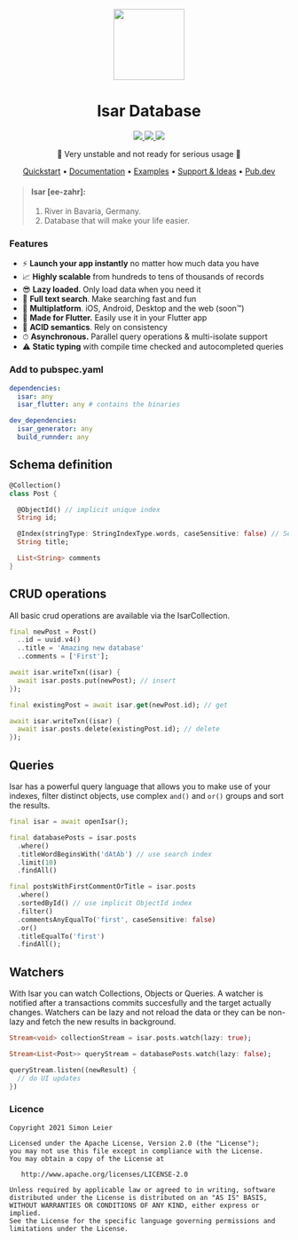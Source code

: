 <p align="center">
  <a href="https://isar.dev">
    <img src="https://raw.githubusercontent.com/isar/isar/main/.github/assets/isar.svg?sanitize=true" height="128">
  </a>
  <h1 align="center">Isar Database</h1>
</p>

<p align="center">
  <a href="https://github.com/hivedb/hive/actions">
    <img src="https://img.shields.io/github/workflow/status/isar/isar/Dart%20CI/main?label=tests&labelColor=333940&logo=github">
  </a>
  <a href="https://pub.dev/packages/isar">
    <img src="https://img.shields.io/pub/v/isar?label=pub.dev&labelColor=333940&logo=dart">
  </a>
  <a href="https://github.com/isar/isar/blob/main/LICENSE">
    <img src="https://img.shields.io/github/license/hivedb/hive?color=%23007A88&labelColor=333940&logo=apache">
  </a>
</p>

<p align="center">🚧 Very unstable and not ready for serious usage 🚧</p>

<p align="center">
  <a href="https://isar.dev">Quickstart</a> •
  <a href="https://isar.dev/schema">Documentation</a> •
  <a href="https://isar.dev">Examples</a> •
  <a href="https://github.com/isar/isar/discussions">Support & Ideas</a> •
  <a href="https://pub.dev/packages/isar">Pub.dev</a>
</p>


> #### Isar [ee-zahr]:
> 1. River in Bavaria, Germany.
> 2. Database that will make your life easier.


### Features

- ⚡️ **Launch your app instantly** no matter how much data you have
- 📈 **Highly scalable** from hundreds to tens of thousands of records
- 😎 **Lazy loaded**. Only load data when you need it
- 🔎 **Full text search**. Make searching fast and fun
- 📱 **Multiplatform**. iOS, Android, Desktop and the web (soon™)
- 💙 **Made for Flutter.** Easily use it in your Flutter app
- 🧪 **ACID semantics**. Rely on consistency
- ⏱ **Asynchronous.** Parallel query operations & multi-isolate support
- ⚠️ **Static typing** with compile time checked and autocompleted queries

### Add to pubspec.yaml

```yaml
dependencies:
  isar: any
  isar_flutter: any # contains the binaries

dev_dependencies:
  isar_generator: any
  build_runnder: any
```


## Schema definition
```dart
@Collection()
class Post {

  @ObjectId() // implicit unique index
  String id;

  @Index(stringType: StringIndexType.words, caseSensitive: false) // Search index
  String title;

  List<String> comments
}
```

## CRUD operations

All basic crud operations are available via the IsarCollection.

```dart
final newPost = Post()
  ..id = uuid.v4()
  ..title = 'Amazing new database'
  ..comments = ['First'];

await isar.writeTxn((isar) {
  await isar.posts.put(newPost); // insert
});

final existingPost = await isar.get(newPost.id); // get

await isar.writeTxn((isar) {
  await isar.posts.delete(existingPost.id); // delete
});
```

## Queries

Isar has a powerful query language that allows you to make use of your indexes, filter distinct objects, use complex `and()` and `or()` groups and sort the results. 

```dart
final isar = await openIsar();

final databasePosts = isar.posts
  .where()
  .titleWordBeginsWith('dAtAb') // use search index
  .limit(10)
  .findAll()

final postsWithFirstCommentOrTitle = isar.posts
  .where()
  .sortedById() // use implicit ObjectId index
  .filter()
  .commentsAnyEqualTo('first', caseSensitive: false)
  .or()
  .titleEqualTo('first')
  .findAll();
```

## Watchers

With Isar you can watch Collections, Objects or Queries. A watcher is notified after a transactions commits succesfully and the target actually changes.
Watchers can be lazy and not reload the data or they can be non-lazy and fetch the new results in background.

```dart
Stream<void> collectionStream = isar.posts.watch(lazy: true);

Stream<List<Post>> queryStream = databasePosts.watch(lazy: false);

queryStream.listen((newResult) {
  // do UI updates
})
```

### Licence

```
Copyright 2021 Simon Leier

Licensed under the Apache License, Version 2.0 (the "License");
you may not use this file except in compliance with the License.
You may obtain a copy of the License at

   http://www.apache.org/licenses/LICENSE-2.0

Unless required by applicable law or agreed to in writing, software
distributed under the License is distributed on an "AS IS" BASIS,
WITHOUT WARRANTIES OR CONDITIONS OF ANY KIND, either express or implied.
See the License for the specific language governing permissions and
limitations under the License.
```

